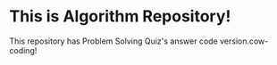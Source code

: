 # This is Algorithm Repository!

This repository has Problem Solving Quiz's answer code version.cow-coding!
